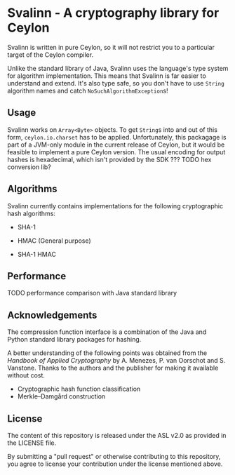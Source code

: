 # Svalinn - A cryptography library for Ceylon

Svalinn is written in pure Ceylon, so it will not restrict you to a particular target of the Ceylon compiler.

Unlike the standard library of Java, Svalinn uses the language's type system for algorithm implementation. This means that Svalinn is far easier to understand and extend. It's also type safe, so you don't have to use `String` algorithm names and catch `NoSuchAlgorithmException`s!

## Usage

Svalinn works on `Array<Byte>` objects. To get `String`s into and out of this form, `ceylon.io.charset` has to be applied. Unfortunately, this packagage is part of a JVM-only module in the current release of Ceylon, but it would be feasible to implement a pure Ceylon version. The usual encoding for output hashes is hexadecimal, which isn't provided by the SDK ??? TODO hex conversion lib?

## Algorithms

Svalinn currently contains implementations for the following cryptographic hash algorithms:

- SHA-1

- HMAC (General purpose)
 - SHA-1 HMAC

## Performance

TODO performance comparison with Java standard library

## Acknowledgements

The compression function interface is a combination of the Java and Python standard library packages for hashing.

A better understanding of the following points was obtained from the *Handbook of Applied Cryptography* by A. Menezes, P. van Oorschot and S. Vanstone. Thanks to the authors and the publisher for making it available without cost.

- Cryptographic hash function classification
- Merkle–Damgård construction

## License

The content of this repository is released under the ASL v2.0 as provided in the LICENSE file.

By submitting a "pull request" or otherwise contributing to this repository, you agree to license your contribution under the license mentioned above.
